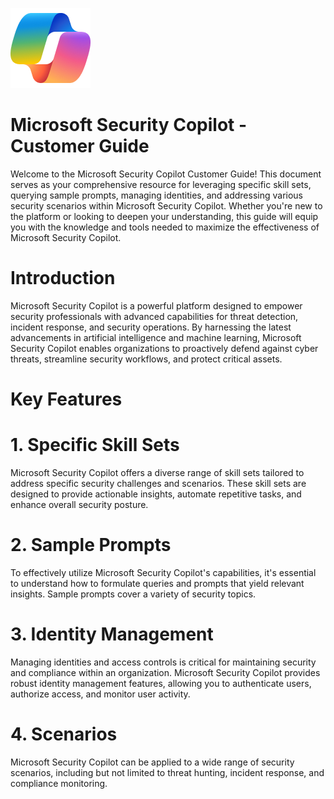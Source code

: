 ![Security CoPilot Logo](https://github.com/Azure/Copilot-For-Security/blob/main/Images/ic_fluent_copilot_64_64%402x.png)
# Microsoft Security Copilot - Customer Guide
Welcome to the Microsoft Security Copilot Customer Guide! This document serves as your comprehensive resource for leveraging specific skill sets, querying sample prompts, managing identities, and addressing various security scenarios within Microsoft Security Copilot. Whether you're new to the platform or looking to deepen your understanding, this guide will equip you with the knowledge and tools needed to maximize the effectiveness of Microsoft Security Copilot.

# Introduction
Microsoft Security Copilot is a powerful platform designed to empower security professionals with advanced capabilities for threat detection, incident response, and security operations. By harnessing the latest advancements in artificial intelligence and machine learning, Microsoft Security Copilot enables organizations to proactively defend against cyber threats, streamline security workflows, and protect critical assets.

# Key Features
# 1. Specific Skill Sets
Microsoft Security Copilot offers a diverse range of skill sets tailored to address specific security challenges and scenarios. These skill sets are designed to provide actionable insights, automate repetitive tasks, and enhance overall security posture.

# 2.  Sample Prompts
To effectively utilize Microsoft Security Copilot's capabilities, it's essential to understand how to formulate queries and prompts that yield relevant insights. Sample prompts cover a variety of security topics.

# 3. Identity Management
Managing identities and access controls is critical for maintaining security and compliance within an organization. Microsoft Security Copilot provides robust identity management features, allowing you to authenticate users, authorize access, and monitor user activity.

# 4.  Scenarios
Microsoft Security Copilot can be applied to a wide range of security scenarios, including but not limited to threat hunting, incident response, and compliance monitoring.
